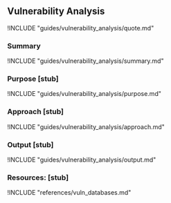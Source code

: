 ## Vulnerability Analysis

!INCLUDE "guides/vulnerability_analysis/quote.md"

### Summary

!INCLUDE "guides/vulnerability_analysis/summary.md"

### Purpose [stub]

!INCLUDE "guides/vulnerability_analysis/purpose.md"

### Approach [stub]

!INCLUDE "guides/vulnerability_analysis/approach.md"

### Output [stub]

!INCLUDE "guides/vulnerability_analysis/output.md"

### Resources: [stub]

!INCLUDE "references/vuln_databases.md"
